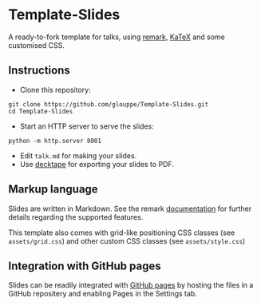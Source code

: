 # Template-Slides

A ready-to-fork template for talks, using [remark](https://github.com/gnab/remark), [KaTeX](https://github.com/Khan/KaTeX) and some customised CSS.

## Instructions

- Clone this repository:
```
git clone https://github.com/glouppe/Template-Slides.git
cd Template-Slides
```
- Start an HTTP server to serve the slides:
```
python -m http.server 8001
```
- Edit `talk.md` for making your slides.
- Use [decktape](https://github.com/astefanutti/decktape) for exporting your slides to PDF.

## Markup language

Slides are written in Markdown. See the remark [documentation](https://github.com/gnab/remark/wiki/Markdown) for further details regarding the supported features.

This template also comes with grid-like positioning CSS classes (see `assets/grid.css`) and other custom CSS classes (see `assets/style.css`)

## Integration with GitHub pages

Slides can be readily integrated with [GitHub pages](https://pages.github.com/) by hosting the files in a GitHub repositery and enabling Pages in the Settings tab.
